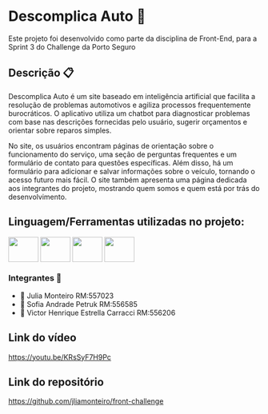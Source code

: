  # Descomplica Auto 🚗
 Este projeto foi desenvolvido como parte da disciplina de Front-End, para a Sprint 3 do Challenge da Porto Seguro

## Descrição 📋 
Descomplica Auto é um site baseado em inteligência artificial que facilita a resolução de problemas automotivos e agiliza processos frequentemente burocráticos. O aplicativo utiliza um chatbot para diagnosticar problemas com base nas descrições fornecidas pelo usuário, sugerir orçamentos e orientar sobre reparos simples.

No site, os usuários encontram páginas de orientação sobre o funcionamento do serviço, uma seção de perguntas frequentes e um formulário de contato para questões específicas. Além disso, há um formulário para adicionar e salvar informações sobre o veículo, tornando o acesso futuro mais fácil. O site também apresenta uma página dedicada aos integrantes do projeto, mostrando quem somos e quem está por trás do desenvolvimento.


## Linguagem/Ferramentas utilizadas no projeto:
<a href="https://nodejs.org/en/"><img src="https://cdn.jsdelivr.net/gh/devicons/devicon@latest/icons/nodejs/nodejs-original-wordmark.svg" align="center" height="50" width="60"/></a> 
<a href="https://pt-br.reactjs.org/"><img src="https://cdn.jsdelivr.net/gh/devicons/devicon@latest/icons/react/react-original.svg" align="center" height="50" width="60"/></a>
<a href="https://tailwindcss.com"><img src="https://cdn.jsdelivr.net/gh/devicons/devicon@latest/icons/tailwindcss/tailwindcss-original.svg" align="center" height="50" width="60"/></a>
<a href="https://developer.mozilla.org/pt-BR/docs/Web/CSS"><img src="https://cdn.jsdelivr.net/gh/devicons/devicon@latest/icons/css3/css3-original.svg" align="center" height="50" width="60"/></a>
              
### Integrantes 👥 
- 👤 Julia Monteiro RM:557023
- 👤 Sofia Andrade Petruk RM:556585
- 👤 Victor Henrique Estrella Carracci RM:556206

## Link do vídeo
https://youtu.be/KRsSyF7H9Pc

## Link do repositório
https://github.com/jliamonteiro/front-challenge